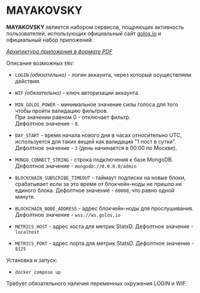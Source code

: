 # MAYAKOVSKY  
  
**MAYAKOVSKY** является набором сервисов, пощряющих активность пользователей, использующих официальный сайт [golos.io](https://golos.io) и официальный набор приложений. 

*[Архитектура приложения в формате PDF](https://github.com/GolosChain/mayakovsky/blob/master/Arch.pdf)* 

Описание возможных `ENV`:  

  - `LOGIN` *(обязательно)* - логин аккаунта, через который осуществляем действия.
  
  - `WIF` *(обязательно)* - ключ авторизации аккаунта.
  
  - `MIN_GOLOS_POWER` - минимальное значение силы голоса для того чтобы пройти валидацию фильтров.    
   При значении равном 0 - отключает фильтр.    
   Дефолтное значение - `0`.

  - `DAY_START` - время начала нового дня в часах относительно UTC, используется для таких вещей как валидация "1 пост в сутки".  
   Дефолтное значение - `3` (день начинается в 00:00 по Москве).     
  
  - `MONGO_CONNECT_STRING` - строка подключения к базе MongoDB.
   Дефолтное значение - `mongodb://0.0.0.0/admin`
   
  - `BLOCKCHAIN_SUBSCRIBE_TIMEOUT` - таймаут подписки на новые блоки, срабатывает если за это время от блокчейн-ноды не пришло ни единого блока.
   Дефолтное значение - `60000`, что равно одной минуте.
   
  - `BLOCKCHAIN_NODE_ADDRESS` - адрес блокчейн-ноды для прослушивания.
   Дефолтное значение - `wss://ws.golos.io` 
   
  - `METRICS_HOST` - адрес хоста для метрик StatsD.
   Дефолтное значение - `localhost` 
  
  - `METRICS_PORT` - адрес порта для метрик StatsD.
   Дефолтное значение - `8125` 

Установка и запуск:
  
  - `docker compose up`
  
Требует обязательного наличия переменных окружения LOGIN и WIF.  
